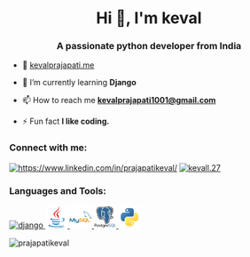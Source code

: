 <h1 align="center">Hi 👋, I'm keval</h1>
<h3 align="center">A passionate python developer from India</h3>

- 🔅 <a href="https://kevalprajapati.me" target="blank">kevalprajapati.me</a>

- 🌱 I’m currently learning **Django**

- 📫 How to reach me **kevalprajapati1001@gmail.com**

- ⚡ Fun fact **I like coding.**

<h3 align="left">Connect with me:</h3>
<p align="left">
<a href="https://www.linkedin.com/in/keval-prajapati-b64422217/" target="blank"><img align="center" src="https://raw.githubusercontent.com/rahuldkjain/github-profile-readme-generator/master/src/images/icons/Social/linked-in-alt.svg" alt="https://www.linkedin.com/in/prajapatikeval/" height="30" width="40" /></a>
<a href="https://instagram.com/kevall.27" target="blank"><img align="center" src="https://raw.githubusercontent.com/rahuldkjain/github-profile-readme-generator/master/src/images/icons/Social/instagram.svg" alt="kevall.27" height="30" width="40" /></a>
</p>

<h3 align="left">Languages and Tools:</h3>
<p align="left"> <a href="https://www.djangoproject.com/" target="_blank" rel="noreferrer"> <img src="https://cdn.worldvectorlogo.com/logos/django.svg" alt="django" width="40" height="40"/> </a> <a href="https://www.java.com" target="_blank" rel="noreferrer"> <img src="https://raw.githubusercontent.com/devicons/devicon/master/icons/java/java-original.svg" alt="java" width="40" height="40"/> </a> <a href="https://www.mysql.com/" target="_blank" rel="noreferrer"> <img src="https://raw.githubusercontent.com/devicons/devicon/master/icons/mysql/mysql-original-wordmark.svg" alt="mysql" width="40" height="40"/> </a> <a href="https://www.postgresql.org" target="_blank" rel="noreferrer"> <img src="https://raw.githubusercontent.com/devicons/devicon/master/icons/postgresql/postgresql-original-wordmark.svg" alt="postgresql" width="40" height="40"/> </a> <a href="https://www.python.org" target="_blank" rel="noreferrer"> <img src="https://raw.githubusercontent.com/devicons/devicon/master/icons/python/python-original.svg" alt="python" width="40" height="40"/> </a> </p>

<p><img align="center" src="https://github-readme-stats.vercel.app/api/top-langs?username=prajapatikeval&show_icons=true&locale=en&layout=compact" alt="prajapatikeval" /></p>
